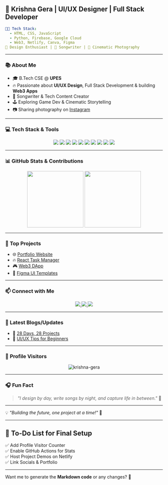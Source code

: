 ## 🚀 **Krishna Gera | UI/UX Designer | Full Stack Developer**

```yaml
🧑‍💻 Tech Stack:
  - HTML, CSS, JavaScript
  - Python, Firebase, Google Cloud
  - Web3, Netlify, Canva, Figma
🎨 Design Enthusiast | 🎵 Songwriter | 📸 Cinematic Photography
```

---

### 📚 **About Me**

- 🎓 B.Tech CSE @ **UPES**
- 🔥 Passionate about **UI/UX Design**, Full Stack Development & building **Web3 Apps**
- 📝 Songwriter & Tech Content Creator
- 🕹️ Exploring Game Dev & Cinematic Storytelling
- 📷 Sharing photography on [Instagram](https://www.instagram.com/filmsbykrishna)

---

### 💻 **Tech Stack & Tools**

<p align="center">
  <img src="https://img.shields.io/badge/-HTML5-E34F26?logo=html5&logoColor=white" />
  <img src="https://img.shields.io/badge/-CSS3-1572B6?logo=css3&logoColor=white" />
  <img src="https://img.shields.io/badge/-JavaScript-F7DF1E?logo=javascript&logoColor=black" />
  <img src="https://img.shields.io/badge/-Python-3776AB?logo=python&logoColor=white" />
  <img src="https://img.shields.io/badge/-Figma-F24E1E?logo=figma&logoColor=white" />
  <img src="https://img.shields.io/badge/-Canva-00C4CC?logo=canva&logoColor=white" />
  <img src="https://img.shields.io/badge/-Firebase-FFCA28?logo=firebase&logoColor=black" />
  <img src="https://img.shields.io/badge/-Netlify-00C7B7?logo=netlify&logoColor=white" />
  <img src="https://img.shields.io/badge/-Google%20Cloud-4285F4?logo=googlecloud&logoColor=white" />
  <img src="https://img.shields.io/badge/-Web3-12100E?logo=ethereum&logoColor=white" />
</p>

---

### 📊 **GitHub Stats & Contributions**

<p align="center">
  <img src="https://github-readme-stats.vercel.app/api?username=krishna-gera&show_icons=true&theme=radical" height="180" />
  <img src="https://github-readme-streak-stats.herokuapp.com/?user=krishna-gera&theme=radical" height="180" />
</p>

---

### 🚩 **Top Projects**

- 🌐 [Portfolio Website](https://github.com/krishnagera/portfolio)
- 🔥 [React Task Manager](https://github.com/krishnagera/task-manager)
- 🎮 [Web3 DApp](https://github.com/krishnagera/web3-dapp)
- 🎨 [Figma UI Templates](https://github.com/krishnagera/figma-ui)

---

### 📫 **Connect with Me**

<p align="center">
  <a href="https://www.linkedin.com/in/krishnagera/">
    <img src="https://img.shields.io/badge/-LinkedIn-0077B5?logo=linkedin&logoColor=white" />
  </a>
  <a href="https://www.instagram.com/your_username/">
    <img src="https://img.shields.io/badge/-Instagram-E4405F?logo=instagram&logoColor=white" />
  </a>
  <a href="mailto:krishnagera@gmail.com">
    <img src="https://img.shields.io/badge/-Gmail-D14836?logo=gmail&logoColor=white" />
  </a>
</p>

---

### 📝 **Latest Blogs/Updates**

- 🔗 [28 Days, 28 Projects](https://github.com/krishnagera/28-days-28-projects)
- 📢 [UI/UX Tips for Beginners](https://krishnagera.medium.com)

---

### 🎯 **Profile Visitors**

<p align="center">
  <img src="https://komarev.com/ghpvc/?username=krishna-gera&label=Profile%20Views&color=0e75b6&style=flat" alt="krishna-gera" />
</p>

---

### 🎧 **Fun Fact**

> _"I design by day, write songs by night, and capture life in between."_ 🎥

---

💡 *"Building the future, one project at a time!"* 🚀

---

## 📄 **To-Do List for Final Setup**

✅ Add Profile Visitor Counter  
✅ Enable GitHub Actions for Stats  
✅ Host Project Demos on Netlify  
✅ Link Socials & Portfolio  

---

Want me to generate the **Markdown code** or any changes? 🤔
